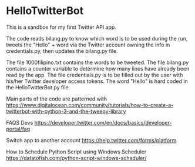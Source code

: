 # HelloTwitterBot
 This is a sandbox for my first Twitter API app.
 
 The code reads bilang.py to know which word is to be used during the run, tweets the "Hello" + word via the Twitter account owning the info in credentials.py, then updates the bilang.py file.
 
 The file 1000filipino.txt contains the words to be tweeted.
 The file bilang.py contains a counter variable to determine how many lines have already been read by the app.
 The file credentials.py is to be filled out by the user with his/her Twitter developer access tokens.
 The word "Hello" is hard coded in the HelloTwitterBot.py file.
 
 Main parts of the code are patterned with
 https://www.digitalocean.com/community/tutorials/how-to-create-a-twitterbot-with-python-3-and-the-tweepy-library

 FAQS Devs
 https://developer.twitter.com/en/docs/basics/developer-portal/faq
 
 Switch app to another account
 https://help.twitter.com/forms/platform
 
 How to Schedule Python Script using Windows Scheduler
 https://datatofish.com/python-script-windows-scheduler/
 
 
